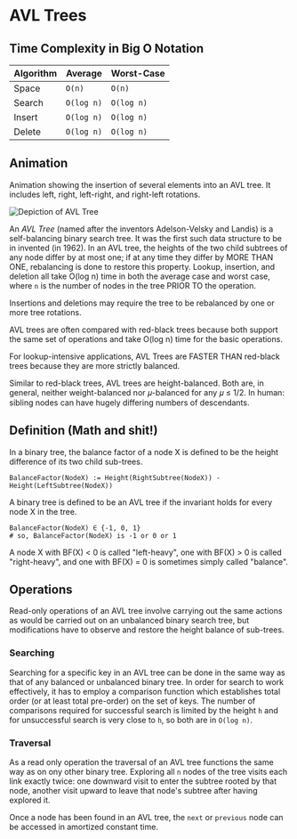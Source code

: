# AVL Trees

## Time Complexity in Big O Notation

| Algorithm | Average    | Worst-Case |
|-----------|------------|------------|
| Space     | `O(n)`     | `O(n)`     |
| Search    | `O(log n)` | `O(log n)` |
| Insert    | `O(log n)` | `O(log n)` |
| Delete    | `O(log n)` | `O(log n)` |

## Animation

Animation showing the insertion of several elements into an AVL tree. It includes left, right, left-right, and
right-left rotations.

![Depiction of AVL Tree](https://upload.wikimedia.org/wikipedia/commons/f/fd/AVL_Tree_Example.gif)

An _AVL Tree_ (named after the inventors Adelson-Velsky and Landis) is a self-balancing binary search tree. It was the
first such data structure to be in invented (in 1962). In an AVL tree, the heights of the two child subtrees of any node
differ by at most one; if at any time they differ by MORE THAN ONE, rebalancing is done to restore this property.
Lookup, insertion, and deletion all take O(log n) time in both the average case and worst case, where `n` is the number
of nodes in the tree PRIOR TO the operation.

Insertions and deletions may require the tree to be rebalanced by one or more tree rotations.

AVL trees are often compared with red-black trees because both support the same set of operations and take O(log n) time
for the basic operations.

For lookup-intensive applications, AVL Trees are FASTER THAN red-black trees because they are more strictly balanced.

Similar to red-black trees, AVL trees are height-balanced. Both are, in general, neither weight-balanced nor 𝜇-balanced
for any 𝜇 ≤ 1/2. In human: sibling nodes can have hugely differing numbers of descendants.

## Definition (Math and shit!)

In a binary tree, the balance factor of a node X is defined to be the height difference of its two child sub-trees.

```
BalanceFactor(NodeX) := Height(RightSubtree(NodeX)) - Height(LeftSubtree(NodeX))
```

A binary tree is defined to be an AVL tree if the invariant holds for every node X in the tree.

```
BalanceFactor(NodeX) ∈ {-1, 0, 1} 
# so, BalanceFactor(NodeX) is -1 or 0 or 1
```

A node X with BF(X) < 0 is called "left-heavy", one with BF(X) > 0 is called "right-heavy", and one with BF(X) = 0 is
sometimes simply called "balance".

## Operations

Read-only operations of an AVL tree involve carrying out the same actions as would be carried out on an unbalanced
binary search tree, but modifications have to observe and restore the height balance of sub-trees.

### Searching

Searching for a specific key in an AVL tree can be done in the same way as that of any balanced or unbalanced binary
tree. In order for search to work effectively, it has to employ a comparison function which establishes total order (or
at least total pre-order) on the set of keys. The number of comparisons required for successful search is limited by the
height `h` and for unsuccessful search is very close to `h`, so both are in `O(log n)`.

### Traversal

As a read only operation the traversal of an AVL tree functions the same way as on ony other binary tree. Exploring
all `n` nodes of the tree visits each link exactly twice: one downward visit to enter the subtree rooted by that node,
another visit upward to leave that node's subtree after having explored it.

Once a node has been found in an AVL tree, the `next` or `previous`  node can be accessed in amortized constant time. 